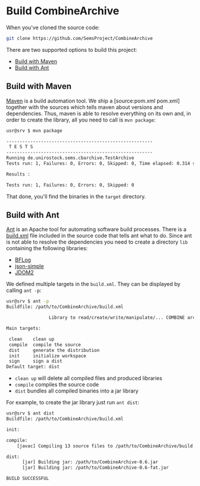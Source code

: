 Build CombineArchive 
======================

When you've cloned the source code:

```sh
git clone https://github.com/SemsProject/CombineArchive
```

There are two supported options to build this project:

* [Build with Maven](#build-with-maven)
* [Build with Ant](#build-with-ant)

Build with Maven 
-----------------

[Maven](https://maven.apache.org/) is a build automation tool. We ship a [source:pom.xml pom.xml] together with the sources which tells maven about versions and dependencies. Thus, maven is able to resolve everything on its own and, in order to create the library, all you need to call is `mvn package`:

```sh
usr@srv $ mvn package

-------------------------------------------------------
 T E S T S
-------------------------------------------------------
Running de.unirostock.sems.cbarchive.TestArchive
Tests run: 1, Failures: 0, Errors: 0, Skipped: 0, Time elapsed: 0.314 sec

Results :

Tests run: 1, Failures: 0, Errors: 0, Skipped: 0
```

That done, you'll find the binaries in the `target` directory.

Build with Ant 
---------------

[Ant](https://ant.apache.org/) is an Apache tool for automating software build processes. There is a [build.xml](https://github.com/SemsProject/CombineArchive/blob/master/build.xml) file included in the source code that tells ant what to do. Since ant is not able to resolve the dependencies you need to create a directory `lib` containing the following libraries:

* [BFLog](http://bin.sems.uni-rostock.de/BFLog/)
* [json-simple](https://code.google.com/p/json-simple/)
* [JDOM2](http://jdom.org/)

We defined multiple targets in the `build.xml`. They can be displayed by calling `ant -p`:

```sh
usr@srv $ ant -p
Buildfile: /path/to/CombineArchive/build.xml

                Library to read/create/write/manipulate/... COMBINE archives

Main targets:

 clean    clean up
 compile  compile the source
 dist     generate the distribution
 init     initialize workspace
 sign     sign a dist
Default target: dist
```

* `clean up` will delete all compiled files and produced libraries
* `compile` compiles the source code
* `dist` bundles all compiled binaries into a jar library

For example, to create the jar library just run `ant dist`:

```sh
usr@srv $ ant dist
Buildfile: /path/to/CombineArchive/build.xml

init:

compile:
    [javac] Compiling 13 source files to /path/to/CombineArchive/build

dist:
      [jar] Building jar: /path/to/CombineArchive-0.6.jar
      [jar] Building jar: /path/to/CombineArchive-0.6-fat.jar

BUILD SUCCESSFUL
```

